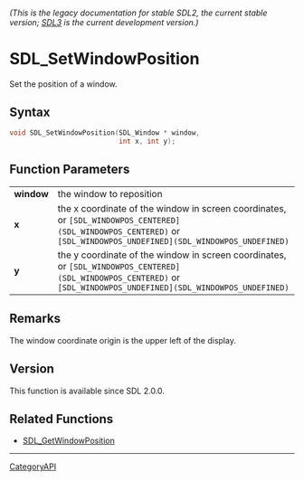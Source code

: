 ###### (This is the legacy documentation for stable SDL2, the current stable version; [SDL3](https://wiki.libsdl.org/SDL3/) is the current development version.)
# SDL_SetWindowPosition

Set the position of a window.

## Syntax

```c
void SDL_SetWindowPosition(SDL_Window * window,
                           int x, int y);

```

## Function Parameters

|                |                                                                                                                                                                     |
| -------------- | ------------------------------------------------------------------------------------------------------------------------------------------------------------------- |
| **window**     | the window to reposition                                                                                                                                            |
| **x**          | the x coordinate of the window in screen coordinates, or `[SDL_WINDOWPOS_CENTERED](SDL_WINDOWPOS_CENTERED)` or `[SDL_WINDOWPOS_UNDEFINED](SDL_WINDOWPOS_UNDEFINED)` |
| **y**          | the y coordinate of the window in screen coordinates, or `[SDL_WINDOWPOS_CENTERED](SDL_WINDOWPOS_CENTERED)` or `[SDL_WINDOWPOS_UNDEFINED](SDL_WINDOWPOS_UNDEFINED)` |

## Remarks

The window coordinate origin is the upper left of the display.

## Version

This function is available since SDL 2.0.0.

## Related Functions

* [SDL_GetWindowPosition](SDL_GetWindowPosition)

----
[CategoryAPI](CategoryAPI)


